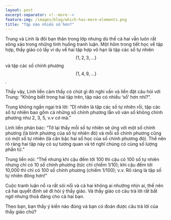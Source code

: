 ```yaml
---
layout: post
excerpt-separator: <!--more-->
feature-img: /images/blog/which-has-more-elements.png
title: "Tập nào nhiều số hơn?"
---
```


Trung và Linh là đôi bạn thân trong lớp nhưng dù thế cả hai vẫn luôn rất xông xáo trong những tình huống tranh luận. Một hôm trong tiết học về tập hợp, thầy giáo có lấy ví dụ về hai tập hợp vô hạn là tập các số tự nhiên $$\{1, 2, 3, \dots\}$$ và tập các số chính phương $$\{1, 4, 9, \dots\}$$.

<!--more-->

Thấy vậy, Linh liền cảm thấy có chút gì đó nghi vấn và liền đặt câu hỏi với Trung: “Không biết trong hai tập trên, tập nào có nhiều ‘số’ hơn nhỉ?”.

Trung không ngần ngại trả lời: “Dĩ nhiên là tập các số tự nhiên rồi, tập các số tự nhiên bao gồm cả những số chính phương lẫn vô vàn số không chính phương như 2, 3, 5, v.v cơ mà.”

Linh liền phản bác: “Tớ lại thấy mỗi số tự nhiên sẽ ứng với một số chính phương (là bình phương của số tự nhiên đó) và mỗi số chính phương cũng có một số tự nhiên (là căn bậc hai số học của số chính phương đó). Thế nên rõ ràng hai tập này có sự tương quan và tớ nghĩ chúng có cùng số lượng phần tử.”

Trung liền nói: “Thế nhưng khi cậu đếm tới 100 thì cậu có 100 số tự nhiên nhưng chỉ có 10 số chính phương (tức chỉ chiếm 1/10); khi cậu đếm tới 10,000 thì chỉ có 100 số chính phương (chiếm 1/100); v.v. Rõ ràng là tập số tự nhiên đông hơn!”

Cuộc tranh luận nổ ra rất sôi nổi và cả hai không ai nhường nhịn ai, thế nên cả hai quyết định sẽ đi hỏi ý thầy giáo. Và thầy giáo có câu trả lời rất bất ngờ nhưng thoả đáng cho cả hai bạn.

Theo bạn, bạn thấy ý kiến nào đúng và bạn có đoán được câu trả lời của thầy giáo chứ?

